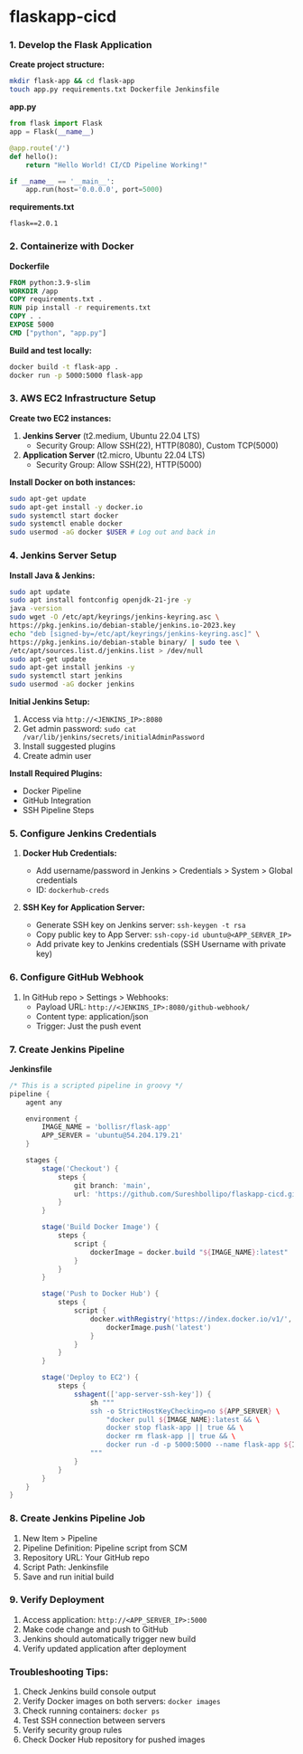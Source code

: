 # flaskapp-cicd

### 1. Develop the Flask Application
**Create project structure:**
```bash
mkdir flask-app && cd flask-app
touch app.py requirements.txt Dockerfile Jenkinsfile
```

**app.py**
```python
from flask import Flask
app = Flask(__name__)

@app.route('/')
def hello():
    return "Hello World! CI/CD Pipeline Working!"

if __name__ == '__main__':
    app.run(host='0.0.0.0', port=5000)
```

**requirements.txt**
```
flask==2.0.1
```

### 2. Containerize with Docker
**Dockerfile**
```dockerfile
FROM python:3.9-slim
WORKDIR /app
COPY requirements.txt .
RUN pip install -r requirements.txt
COPY . .
EXPOSE 5000
CMD ["python", "app.py"]
```

**Build and test locally:**
```bash
docker build -t flask-app .
docker run -p 5000:5000 flask-app
```

### 3. AWS EC2 Infrastructure Setup
**Create two EC2 instances:**
1. **Jenkins Server** (t2.medium, Ubuntu 22.04 LTS)
   - Security Group: Allow SSH(22), HTTP(8080), Custom TCP(5000)
2. **Application Server** (t2.micro, Ubuntu 22.04 LTS)
   - Security Group: Allow SSH(22), HTTP(5000)

**Install Docker on both instances:**
```bash
sudo apt-get update
sudo apt-get install -y docker.io
sudo systemctl start docker
sudo systemctl enable docker
sudo usermod -aG docker $USER # Log out and back in
```

### 4. Jenkins Server Setup
**Install Java & Jenkins:**
```bash
sudo apt update
sudo apt install fontconfig openjdk-21-jre -y
java -version
sudo wget -O /etc/apt/keyrings/jenkins-keyring.asc \
https://pkg.jenkins.io/debian-stable/jenkins.io-2023.key
echo "deb [signed-by=/etc/apt/keyrings/jenkins-keyring.asc]" \
https://pkg.jenkins.io/debian-stable binary/ | sudo tee \
/etc/apt/sources.list.d/jenkins.list > /dev/null
sudo apt-get update
sudo apt-get install jenkins -y
sudo systemctl start jenkins
sudo usermod -aG docker jenkins
```

**Initial Jenkins Setup:**
1. Access via `http://<JENKINS_IP>:8080`
2. Get admin password: `sudo cat /var/lib/jenkins/secrets/initialAdminPassword`
3. Install suggested plugins
4. Create admin user

**Install Required Plugins:**
- Docker Pipeline
- GitHub Integration
- SSH Pipeline Steps

### 5. Configure Jenkins Credentials
1. **Docker Hub Credentials:**
   - Add username/password in Jenkins > Credentials > System > Global credentials
   - ID: `dockerhub-creds`

2. **SSH Key for Application Server:**
   - Generate SSH key on Jenkins server: `ssh-keygen -t rsa`
   - Copy public key to App Server: `ssh-copy-id ubuntu@<APP_SERVER_IP>`
   - Add private key to Jenkins credentials (SSH Username with private key)

### 6. Configure GitHub Webhook
1. In GitHub repo > Settings > Webhooks:
   - Payload URL: `http://<JENKINS_IP>:8080/github-webhook/`
   - Content type: application/json
   - Trigger: Just the push event

### 7. Create Jenkins Pipeline
**Jenkinsfile**
```groovy
/* This is a scripted pipeline in groovy */
pipeline {
    agent any

    environment {
        IMAGE_NAME = 'bollisr/flask-app'
        APP_SERVER = 'ubuntu@54.204.179.21'
    }

    stages {
        stage('Checkout') {
            steps {
                git branch: 'main', 
                url: 'https://github.com/Sureshbollipo/flaskapp-cicd.git'
            }
        }

        stage('Build Docker Image') {
            steps {
                script {
                    dockerImage = docker.build "${IMAGE_NAME}:latest"
                }
            }
        }

        stage('Push to Docker Hub') {
            steps {
                script {
                    docker.withRegistry('https://index.docker.io/v1/', 'dockerhub-creds') {
                        dockerImage.push('latest')
                    }
                }
            }
        }

        stage('Deploy to EC2') {
            steps {
                sshagent(['app-server-ssh-key']) {
                    sh """
                    ssh -o StrictHostKeyChecking=no ${APP_SERVER} \
                        "docker pull ${IMAGE_NAME}:latest && \
                        docker stop flask-app || true && \
                        docker rm flask-app || true && \
                        docker run -d -p 5000:5000 --name flask-app ${IMAGE_NAME}:latest"
                    """
                }
            }
        }
    }
}
```

### 8. Create Jenkins Pipeline Job
1. New Item > Pipeline
2. Pipeline Definition: Pipeline script from SCM
3. Repository URL: Your GitHub repo
4. Script Path: Jenkinsfile
5. Save and run initial build

### 9. Verify Deployment
1. Access application: `http://<APP_SERVER_IP>:5000`
2. Make code change and push to GitHub
3. Jenkins should automatically trigger new build
4. Verify updated application after deployment

### Troubleshooting Tips:
1. Check Jenkins build console output
2. Verify Docker images on both servers: `docker images`
3. Check running containers: `docker ps`
4. Test SSH connection between servers
5. Verify security group rules
6. Check Docker Hub repository for pushed images